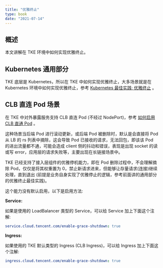 ```yaml
---
title: "优雅终止"
type: book
date: "2021-07-14"
---
```


## 概述

本文讲解在 TKE 环境中如何实现优雅终止。

## Kubernetes 通用部分

TKE 底层是 Kubernetes，所以在 TKE 中如何实现优雅终止，大多场景就是在 Kubernetes 环境中如何实现优雅终止，参考 [Kubernetes 最佳实践: 优雅终止](https://imroc.cc/k8s/best-practice/graceful-shutdown/) 。

## CLB 直连 Pod 场景

在 TKE 中对外暴露服务支持 CLB 直连 Pod (不经过 NodePort)，参考 [如何启用 CLB 直通 Pod](https://imroc.cc/tke/faq/loadblancer-to-pod-directly/) 。

这种场景当后端 Pod 进行滚动更新，或后端 Pod 被删除时，默认是会直接将 Pod 从 LB 的 rs 列表中摘除，这会导致 Pod 已接收的请求，无法回包，即该该 Pod 的进出流量都不通，可能会造成 client 侧的抖动和错误，表现是出现 socket 的读或写 error，应用层的请求失败等，主要出现在长链接场景中。

TKE 已经支持了接入层组件的优雅停机能力，即在 Pod 删除过程中，不会理解摘除 Pod，仅仅是将其权重置为 0，禁止新请求进来，但能够让存量请求(连接)继续处理，直到退出 (前提是业务自身实现了优雅停止的逻辑，参考前面讲的通用部分的优雅终止最佳实践)。

这个能力没有默认启用，以下是启用方法:

**Service:**

如果是使用的 LoadBalancer 类型的 Service，可以给 Service 加上下面这个注解:

```yaml
service.cloud.tencent.com/enable-grace-shutdown: true
```

**Ingress:**

如果使用的 TKE 默认类型的 Ingress (CLB Ingress)，可以给 Ingress 加上下面这个注解:

```yaml
ingress.cloud.tencent.com/enable-grace-shutdown: true
```